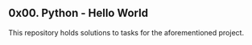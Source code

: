 ## 0x00. Python - Hello World

This repository holds solutions to tasks for the aforementioned project.
